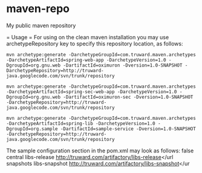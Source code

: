maven-repo
==========

My public maven repository

= Usage =
For using on the clean maven installation you may use archetypeRepository
key to specify this repository location, as follows:

    mvn archetype:generate -DarchetypeGroupId=com.truward.maven.archetypes -DarchetypeArtifactId=spring-web-app -DarchetypeVersion=1.0 -DgroupId=org.gnu.web -DartifactId=oximuron -Dversion=1.0-SNAPSHOT -DarchetypeRepository=http://truward-java.googlecode.com/svn/trunk/repository

    mvn archetype:generate -DarchetypeGroupId=com.truward.maven.archetypes -DarchetypeArtifactId=spring-sec-web-app -DarchetypeVersion=1.0 -DgroupId=org.gnu.web -DartifactId=oximuron-sec -Dversion=1.0-SNAPSHOT -DarchetypeRepository=http://truward-java.googlecode.com/svn/trunk/repository

    mvn archetype:generate -DarchetypeGroupId=com.truward.maven.archetypes -DarchetypeArtifactId=spring-lib -DarchetypeVersion=1.0 -DgroupId=org.sample -DartifactId=sample-service -Dversion=1.0-SNAPSHOT -DarchetypeRepository=http://truward-java.googlecode.com/svn/trunk/repository

The sample configuration section in the pom.xml may look as follows:
        <repositories>
            <repository>
                <snapshots>
                    <enabled>false</enabled>
                </snapshots>
                <id>central</id>
                <name>libs-release</name>
                <url>http://truward.com/artifactory/libs-release</url
            </repository>
            <repository>
                <snapshots/>
                <id>snapshots</id>
                <name>libs-snapshot</name>
                <url>http://truward.com/artifactory/libs-snapshot</ur
            </repository>
        </repositories>



